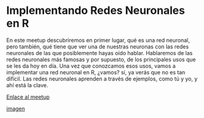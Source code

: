 # Implementando Redes Neuronales en R

En este meetup descubriremos en primer lugar, qué es una red neuronal, pero también, qué tiene que ver una de nuestras neuronas con las redes neuronales de las que posiblemente hayas oído hablar. Hablaremos de las redes neuronales más famosas y por supuesto, de los principales usos que se les da hoy en día. Una vez que conozcamos esos usos, vamos a implementar una red neuronal en R, ¿vamos? sí, ya verás que no es tan difícil. Las redes neuronales aprenden a través de ejemplos, como tú y yo, y ahí está la clave.

[Enlace al meetup](https://www.meetup.com/rladies-madrid/events/277956774/)

[imagen](./img/meetup11521.png)
